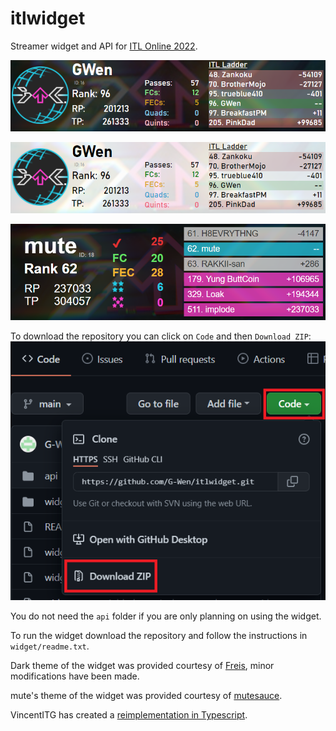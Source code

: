 # itlwidget
Streamer widget and API for [ITL Online 2022](https://itl2022.groovestats.com).

![image](widget_dark.png)

![image](widget_light.png)

![image](widget_mute.png)

To download the repository you can click on `Code` and then `Download ZIP`:
![image](download.png)

You do not need the `api` folder if you are only planning on using the widget. 

To run the widget download the repository and follow the instructions in `widget/readme.txt`.

Dark theme of the widget was provided courtesy of [Freis](https://github.com/gab-santi), minor modifications have been made.

mute's theme of the widget was provided courtesy of [mutesauce](https://github.com/mutesauce).

VincentITG has created a [reimplementation in Typescript](https://github.com/vlnguyen/itl-stream-widget).
